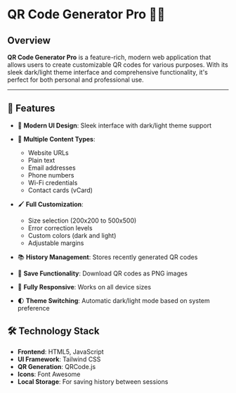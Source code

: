 # QR Code Generator Pro 🧾✨

## Overview
**QR Code Generator Pro** is a feature-rich, modern web application that allows users to create customizable QR codes for various purposes. With its sleek dark/light theme interface and comprehensive functionality, it's perfect for both personal and professional use.

---

## 🚀 Features

- 🎨 **Modern UI Design**: Sleek interface with dark/light theme support  
- 🔧 **Multiple Content Types**:
  - Website URLs  
  - Plain text  
  - Email addresses  
  - Phone numbers  
  - Wi-Fi credentials  
  - Contact cards (vCard)

   
- 🖌️ **Full Customization**:
  - Size selection (200x200 to 500x500)  
  - Error correction levels  
  - Custom colors (dark and light)  
  - Adjustable margins
   
- 📚 **History Management**: Stores recently generated QR codes  
- 💾 **Save Functionality**: Download QR codes as PNG images  
- 📱 **Fully Responsive**: Works on all device sizes  
- 🌓 **Theme Switching**: Automatic dark/light mode based on system preference  

## 🛠️ Technology Stack

- **Frontend**: HTML5, JavaScript  
- **UI Framework**: Tailwind CSS  
- **QR Generation**: QRCode.js  
- **Icons**: Font Awesome  
- **Local Storage**: For saving history between sessions  
